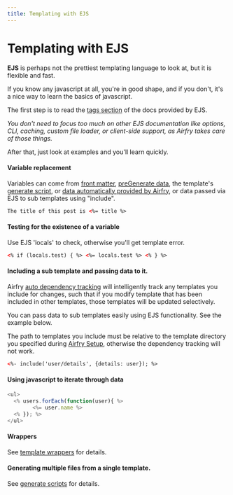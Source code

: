 ```yaml
---
title: Templating with EJS
---
```


# Templating with EJS

**EJS** is perhaps not the prettiest templating language to look at, but it is flexible and fast.

If you know any javascript at all, you're in good shape, and if you don't, it's a nice way to learn the basics of javascript.

The first step is to read the [tags section](https://ejs.co/#tags) of the docs provided by EJS.

_You don't need to focus too much on other EJS documentation like options, CLI, caching, custom file loader, or client-side support, as Airfry takes care of those things._

After that, just look at examples and you'll learn quickly.

#### Variable replacement

Variables can come from [front matter](/docs/input/frontmatte/), [preGenerate data](/docs/input/preGenerate/), the template's [generate script](/docs/output/generateScript/), or [data automatically provided by Airfry](/docs/input/calculated/), or data passed via EJS to sub templates using "include".

```html
The title of this post is <%= title %>
```

#### Testing for the existence of a variable

Use EJS 'locals' to check, otherwise you'll get template error.

```html
<% if (locals.test) { %> <%= locals.test %> <% } %>
```

#### Including a sub template and passing data to it.

Airfry [auto dependency tracking](/docs/performance/dependencyTracking/)
will intelligently track any templates you include for changes, such that if you modify template
that has been included in other templates, those templates will be updated selectively.

You can pass data to sub templates easily using EJS functionality. See the example below.

The path to templates you include must be relative to the template directory you specified during [Airfry Setup](/docs/setup/#directories), otherwise the dependency tracking will not work.

```html
<%- include('user/details', {details: user}); %>
```

#### Using javascript to iterate through data

```javascript
<ul>
  <% users.forEach(function(user){ %>
		<%= user.name %>
  <% }); %>
</ul>
```

#### Wrappers

See [template wrappers](/docs/input/wrappers/) for details.

#### Generating multiple files from a single template.

See [generate scripts](/docs/output/generateScript/) for details.
